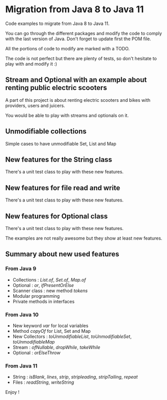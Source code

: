 # Migration from Java 8 to Java 11
Code examples to migrate from Java 8 to Java 11.

You can go through the different packages and modify the code to comply with the last version of Java. Don't forget to update first the POM file.

All the portions of code to modify are marked with a TODO.

The code is not perfect but there are plenty of tests, so don't hesitate to play with and modify it :)

## Stream and Optional with an example about renting public electric scooters
A part of this project is about renting electric scooters and bikes with providers, users and juicers.

You would be able to play with streams and optionals on it.

## Unmodifiable collections
Simple cases to have unmodifiable Set, List and Map

## New features for the String class
There's a unit test class to play with these new features.

## New features for file read and write
There's a unit test class to play with these new features.

## New features for Optional class
There's a unit test class to play with these new features.

The examples are not really awesome but they show at least new features.

## Summary about new used features
### From Java 9
* Collections : *List.of*, *Set.of*, *Map.of*
* Optional : *or*, *ifPresentOrElse*
* Scanner class : new method *tokens*
* Modular programming
* Private methods in interfaces

### From Java 10
* New keyword *var* for local variables
* Method *copyOf* for List, Set and Map
* New Collectors : *toUnmodifiableList*, *toUnmodifiableSet*, *toUnmodifiableMap*
* Stream : *ofNullable*, *dropWhile*, *takeWhile*
* Optional : *orElseThrow*

### From Java 11
* String : *isBlank*, *lines*, *strip*, *stripleading*, *stripTailing*, *repeat*
* Files : *readString*, *writeString*

Enjoy !

